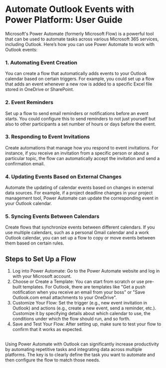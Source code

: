 # Automate Outlook Events with Power Platform: User Guide

Microsoft's Power Automate (formerly Microsoft Flow) is a powerful tool that can be used to automate tasks across various Microsoft 365 services, including Outlook. Here’s how you can use Power Automate to work with Outlook events:

<h3>1. Automating Event Creation</h3>

You can create a flow that automatically adds events to your Outlook calendar based on certain triggers. For example, you could set up a flow that adds an event whenever a new row is added to a specific Excel file stored in OneDrive or SharePoint.

<h3>2. Event Reminders</h3>

Set up a flow to send email reminders or notifications before an event starts. You could configure this to send reminders to not just yourself but also to other participants a set number of hours or days before the event.

<h3>3. Responding to Event Invitations</h3>

Create automations that manage how you respond to event invitations. For instance, if you receive an invitation from a specific person or about a particular topic, the flow can automatically accept the invitation and send a confirmation email.

<h3>4. Updating Events Based on External Changes</h3>

Automate the updating of calendar events based on changes in external data sources. For example, if a project deadline changes in your project management tool, Power Automate can update the corresponding event in your Outlook calendar.

<h3>5. Syncing Events Between Calendars</h3>

Create flows that synchronize events between different calendars. If you use multiple calendars, such as a personal Gmail calendar and a work Outlook calendar, you can set up a flow to copy or move events between them based on certain rules.

<h2>Steps to Set Up a Flow</h2>

1. Log into Power Automate: Go to the Power Automate website and log in with your Microsoft account.
2. Choose or Create a Template: You can start from scratch or use pre-built templates. For Outlook, there are templates like "Get a push notification when you receive an email from your boss" or "Save Outlook.com email attachments to your OneDrive".
3. Customize Your Flow: Set the trigger (e.g., new event invitation in Outlook) and actions (e.g., create a new event, send a reminder, etc.). Customize it by specifying details about which calendar to use, the conditions under which the flow should run, and so forth.
4. Save and Test Your Flow: After setting up, make sure to test your flow to confirm that it works as expected.

<h2></h2>

Using Power Automate with Outlook can significantly increase productivity by automating repetitive tasks and integrating data across multiple platforms. The key is to clearly define the task you want to automate and then configure the flow to match those needs.
